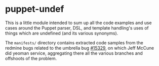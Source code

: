 puppet-undef
============


This is a little module intended to sum up all the code examples
and use cases around the Puppet parser, DSL, and template handling's
uses of things which are undefined (and its various synonyms).

The `manifests/` directory contains extracted code samples from the
redmine bugs related to the umbrella bug [#15329](https://projects.puppetlabs.com/issues/15329),
on which Jeff McCune did yeoman service, aggregating there all the 
various branches and offshoots of the problem.


